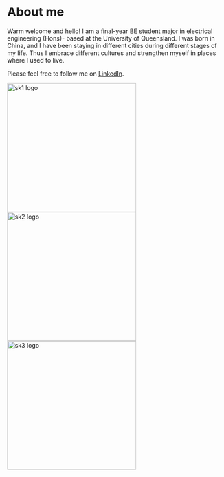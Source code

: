 # About me

Warm welcome and hello!
I am a final-year BE student major in electrical engineering (Hons)- based at the University of Queensland. 
I was born in China, and I have been staying in different cities during different stages of my life. Thus I embrace different cultures and strengthen myself in places where I used to live.

Please feel free to follow me on [LinkedIn](https://www.linkedin.com/in/kuang-sheng-10b556220/).


<img src="images/SK1.png" alt="sk1 logo" width="300" height="300">
<img src="images/SK2.png" alt="sk2 logo" width="300" height="300">
<img src="images/SK3.png" alt="sk3 logo" width="300" height="300">

